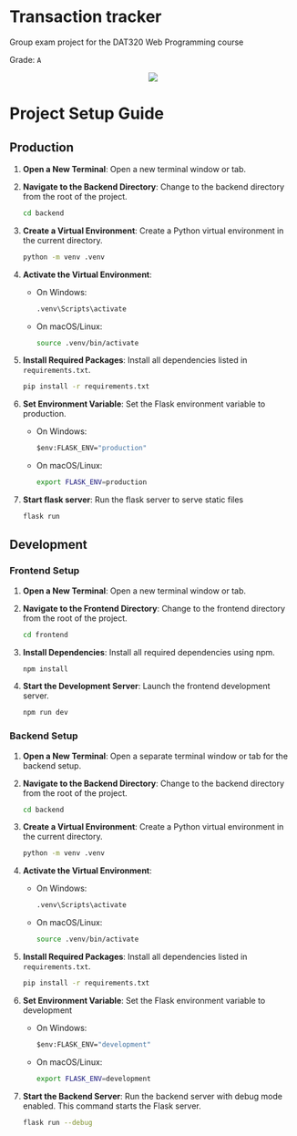 # Transaction tracker
Group exam project for the DAT320 Web Programming course

Grade: `A`
<div align="center">
	<img src="https://i.imgur.com/Cz8KUVX.png">
</div>

# Project Setup Guide

## Production

1. **Open a New Terminal**: Open a new terminal window or tab.

2. **Navigate to the Backend Directory**: Change to the backend directory from the root of the project.

   ```bash
   cd backend
   ```

3. **Create a Virtual Environment**: Create a Python virtual environment in the current directory.

   ```bash
   python -m venv .venv
   ```

4. **Activate the Virtual Environment**:

   - On Windows:
     ```cmd
     .venv\Scripts\activate
     ```
   - On macOS/Linux:
     ```bash
     source .venv/bin/activate
     ```

5. **Install Required Packages**: Install all dependencies listed in `requirements.txt`.

   ```bash
   pip install -r requirements.txt
   ```

6. **Set Environment Variable**: Set the Flask environment variable to production.

   - On Windows:
     ```cmd
     $env:FLASK_ENV="production"
     ```
   - On macOS/Linux:
     ```bash
     export FLASK_ENV=production
     ```

7. **Start flask server**: Run the flask server to serve static files

   ```bash
   flask run
   ```

## Development

### Frontend Setup

1. **Open a New Terminal**: Open a new terminal window or tab.

2. **Navigate to the Frontend Directory**: Change to the frontend directory from the root of the project.

   ```bash
   cd frontend
   ```

3. **Install Dependencies**: Install all required dependencies using npm.

   ```bash
   npm install
   ```

4. **Start the Development Server**: Launch the frontend development server.
   ```bash
   npm run dev
   ```

### Backend Setup

1. **Open a New Terminal**: Open a separate terminal window or tab for the backend setup.

2. **Navigate to the Backend Directory**: Change to the backend directory from the root of the project.

   ```bash
   cd backend
   ```

3. **Create a Virtual Environment**: Create a Python virtual environment in the current directory.

   ```bash
   python -m venv .venv
   ```

4. **Activate the Virtual Environment**:

   - On Windows:
     ```cmd
     .venv\Scripts\activate
     ```
   - On macOS/Linux:
     ```bash
     source .venv/bin/activate
     ```

5. **Install Required Packages**: Install all dependencies listed in `requirements.txt`.

   ```bash
   pip install -r requirements.txt
   ```

6. **Set Environment Variable**: Set the Flask environment variable to development

   - On Windows:
     ```cmd
     $env:FLASK_ENV="development"
     ```
   - On macOS/Linux:
     ```bash
     export FLASK_ENV=development
     ```

7. **Start the Backend Server**: Run the backend server with debug mode enabled. This command starts the Flask server.
   ```bash
   flask run --debug
   ```
